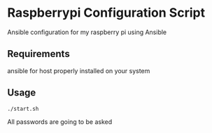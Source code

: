 # Raspberrypi Configuration Script

Ansible configuration for my raspberry pi using Ansible

## Requirements

ansible for host properly installed on your system

## Usage

```bash
./start.sh
```

All passwords are going to be asked
